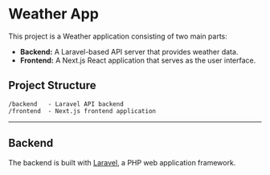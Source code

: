 # Weather App

This project is a Weather application consisting of two main parts:

- **Backend:** A Laravel-based API server that provides weather data.
- **Frontend:** A Next.js React application that serves as the user interface.

## Project Structure

```
/backend   - Laravel API backend
/frontend  - Next.js frontend application
```

---

## Backend

The backend is built with [Laravel](https://laravel.com), a PHP web application framework.

